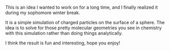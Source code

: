 This is an idea I wanted to work on for a long time, and I finally realized it during my sophomore winter break.

It is a simple simulation of charged particles on the surface of a sphere. The idea is to solve for those pretty molecular geometries you see in chemistry with this simulation rather than doing things analytically.

I think the result is fun and interesting, hope you enjoy!
